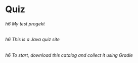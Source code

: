 # Quiz
###### h6 My test progekt
###### h6 This is a Java quiz site
###### h6 To start, download this catalog and collect it using Gradle
